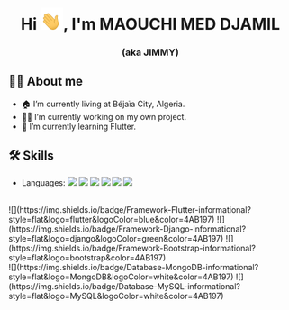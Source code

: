 <h1 align="center">Hi <img src="https://github.com/MMedDjamil/MMedDjamil/blob/master/hi.gif" width="40px" />, I'm MAOUCHI MED DJAMIL  </h1>
<h3 align="center"> (aka JIMMY) </h3>

## 🙋‍♂️ About me
- 🏠 I’m currently living at Béjaïa City, Algeria. <br/>
- 👨‍💻 I’m currently working on my own project.<br/>
- 🌱 I’m currently learning Flutter.<br/>

## 🛠️ Skills
- Languages:
![](https://img.shields.io/badge/-HTML-informational?style=flat&logo=html5&color=4AB197)
![](https://img.shields.io/badge/-CSS-informational?style=flat&logo=css3&logoColor=blue&color=4AB197)
![](https://img.shields.io/badge/-Java-informational?style=flat&logo=Java&logoColor=orange&color=4AB197)
![](https://img.shields.io/badge/-Kotlin-informational?style=flat&logo=kotlin&color=4AB197)
![](https://img.shields.io/badge/-Dart-informational?style=flat&logo=dart&logoColor=blue&color=4AB197)
![](https://img.shields.io/badge/-Python-informational?style=flat&logo=python&logoColor=white&color=4AB197)
<br/>
![](https://img.shields.io/badge/Framework-Flutter-informational?style=flat&logo=flutter&logoColor=blue&color=4AB197)
![](https://img.shields.io/badge/Framework-Django-informational?style=flat&logo=django&logoColor=green&color=4AB197)
![](https://img.shields.io/badge/Framework-Bootstrap-informational?style=flat&logo=bootstrap&color=4AB197)
<br/>
![](https://img.shields.io/badge/Database-MongoDB-informational?style=flat&logo=MongoDB&logoColor=white&color=4AB197)
![](https://img.shields.io/badge/Database-MySQL-informational?style=flat&logo=MySQL&logoColor=white&color=4AB197)
<!--
**MMedDjamil/MMedDjamil** is a ✨ _special_ ✨ repository because its `README.md` (this file) appears on your GitHub profile.

Here are some ideas to get you started:

- 🔭 I’m currently working on ...
- 🌱 I’m currently learning ...
- 👯 I’m looking to collaborate on ...
- 🤔 I’m looking for help with ...
- 💬 Ask me about ...
- 📫 How to reach me: ...
- 😄 Pronouns: ...
- ⚡ Fun fact: ...
-->
